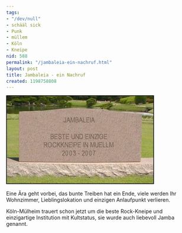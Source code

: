 ```yaml
---
tags:
- "/dev/null"
- schääl sick
- Punk
- müllem
- Köln
- Kneipe
nid: 588
permalink: "/jambaleia-ein-nachruf.html"
layout: post
title: Jambaleia - ein Nachruf
created: 1198758808
---
```

<img src="/assets/imgs/Jambaleia-koeln-muelheim-grabstein.jpg" alt="Grabstein Jambaleia Köln-Mülheim"  />
<p>Eine Ära geht vorbei, das bunte Treiben hat ein Ende, viele werden Ihr Wohnzimmer, Lieblingslokation und einzigen Anlaufpunkt verlieren.</p></p>Köln-Mülheim trauert schon jetzt um die beste Rock-Kneipe und einzigartige Institution mit Kultstatus, sie wurde auch liebevoll Jamba genannt.</p>
